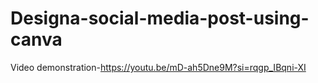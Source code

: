 # Designa-social-media-post-using-canva

Video demonstration-https://youtu.be/mD-ah5Dne9M?si=rqgp_IBqni-XI
